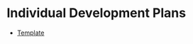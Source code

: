 # Individual Development Plans

* [Template](https://docs.google.com/document/d/1-szUXYGNuj15DQ7Z0mjitW1tiFDP-huYSPhNvBTLsAQ/edit)
